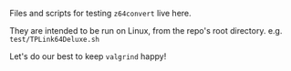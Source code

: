 Files and scripts for testing `z64convert` live here.

They are intended to be run on Linux, from the repo's root directory. e.g. `test/TPLink64Deluxe.sh`

Let's do our best to keep `valgrind` happy!
